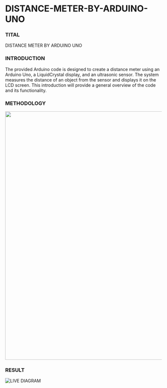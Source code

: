 # DISTANCE-METER-BY-ARDUINO-UNO
<h3>TITAL</h3>

DISTANCE METER BY ARDUINO UNO

<h3>INTRODUCTION</h3>

The provided Arduino code is designed to create a distance meter using an Arduino Uno, a LiquidCrystal display, and an ultrasonic sensor. The system measures the distance of an object from the sensor and displays it on the LCD screen. This introduction will provide a general overview of the code and its functionality.

<h3>METHODOLOGY</h3>
<img width="800" src="https://github.com/Rohanpophale/DISTANCE-METER-BY-ARDUINO-UNO/assets/97818946/7f2675f7-ed46-4155-8bf5-c49848b00a1d">

<h3>RESULT</h3>

![LIVE DIAGRAM](https://github.com/Rohanpophale/DISTANCE-METER-BY-ARDUINO-UNO/assets/97818946/6f3e0146-c179-4d9d-90d7-4bfd93dac95d)
